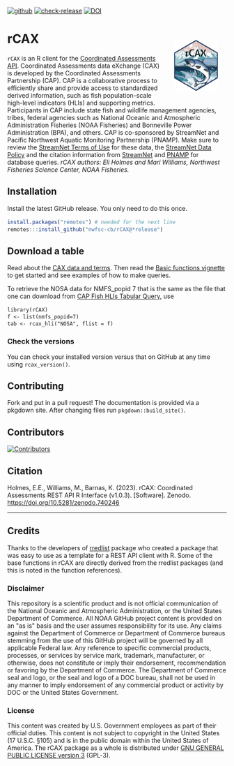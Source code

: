 [![github](https://img.shields.io/github/v/release/nwfsc-cb/rCAX?color=brightgreen&label=GitHub)](https://github.com/nwfsc-cb/rCAX/releases/latest)
[![check-release](https://github.com/nwfsc-cb/rCAX/actions/workflows/check-release.yaml/badge.svg)](https://github.com/nwfsc-cb/rCAX/actions/workflows/check-release.yaml)
[![DOI](https://zenodo.org/badge/DOI/10.5281/zenodo.10214433.svg)](https://doi.org/10.5281/zenodo.7402463)


rCAX <img src="man/figures/logo2.png" align="right" width="20%"  hspace="20" vspace="20"/>
========

`rCAX` is an R client for the [Coordinated Assessments API](https://www.streamnet.org/resources/exchange-tools/rest-api-documentation/). Coordinated Assessments data eXchange (CAX) is developed by the Coordinated Assessments Partnership (CAP). CAP is a collaborative process to efficiently share and provide access to standardized derived information, such as fish population-scale high-level indicators (HLIs) and supporting metrics. Participants in CAP include state fish and wildlife management agencies, tribes, federal agencies such as National Oceanic and Atmospheric Administration Fisheries (NOAA Fisheries) and Bonneville Power Administration (BPA), and others. CAP is co-sponsored by StreamNet and Pacific Northwest Aquatic Monitoring Partnership (PNAMP). Make sure to review the [StreamNet Terms of Use](https://nwfsc-cb.github.io/rCAX/articles/terms.html) for these data, the [StreamNet Data Policy](https://www.streamnet.org/resources/exchange-tools/data-agreements/) and the citation information from [StreamNet](https://www.streamnet.org/resources/citing-sn/) and [PNAMP](https://www.pnamp.org/project/data-citation-and-attribution) for database queries. *rCAX authors: Eli Holmes and Mari Williams, Northwest Fisheries Science Center, NOAA Fisheries.*

## Installation

Install the latest GitHub release. You only need to do this once.

```r
install.packages("remotes") # needed for the next line
remotes:::install_github("nwfsc-cb/rCAX@*release")
```

## Download a table

Read about the [CAX data and terms](https://nwfsc-cb.github.io/rCAX/articles/cax.html). Then read the [Basic functions vignette](https://nwfsc-cb.github.io/rCAX/articles/basics.html) to get started and see examples of how to make queries.

To retrieve the NOSA data for NMFS_popid 7 that is the same as the file that one can download from [CAP Fish HLIs Tabular Query](https://www.streamnet.org/data/hli/), use

```
library(rCAX)
f <- list(nmfs_popid=7)
tab <- rcax_hli("NOSA", flist = f)
```

### Check the versions

You can check your installed version versus that on GitHub at any time using `rcax_version()`.


## Contributing

Fork and put in a pull request! The documentation is provided via a pkgdown site. After changing files run `pkgdown::build_site()`.

## Contributors

[![Contributors](https://contrib.rocks/image?repo=nwfsc-cb/rCAX)](https://github.com/nwfsc-cb/rCAX/graphs/contributors)

## Citation

Holmes, E.E., Williams, M., Barnas, K. (2023). rCAX: Coordinated Assessments REST API R Interface (v1.0.3). [Software]. Zenodo. https://doi.org/10.5281/zenodo.740246


<hr>

## Credits

Thanks to the developers of [rredlist](https://github.com/ropensci/rredlist) package who created a package that was easy to use as a template for a REST API client with R. Some of the base functions in rCAX are directly derived from the rredlist packages (and this is noted in the function references).


### Disclaimer

This repository is a scientific product and is not official communication of the National Oceanic and Atmospheric Administration, or the United States Department of Commerce. All NOAA GitHub project content is provided on an "as is" basis and the user assumes responsibility for its use. Any claims against the Department of Commerce or Department of Commerce bureaus stemming from the use of this GitHub project will be governed by all applicable Federal law. Any reference to specific commercial products, processes, or services by service mark, trademark, manufacturer, or otherwise, does not constitute or imply their endorsement, recommendation or favoring by the Department of Commerce. The Department of Commerce seal and logo, or the seal and logo of a DOC bureau, shall not be used in any manner to imply endorsement of any commercial product or activity by DOC or the United States Government.

### License

This content was created by U.S. Government employees as part of their official duties. This content is not subject to copyright in the United States (17 U.S.C. §105) and is in the public domain within the United States of America. The rCAX package as a whole is distributed under [GNU GENERAL PUBLIC
LICENSE version 3](https://www.tldrlegal.com/license/gnu-general-public-license-v3-gpl-3) (GPL-3).




